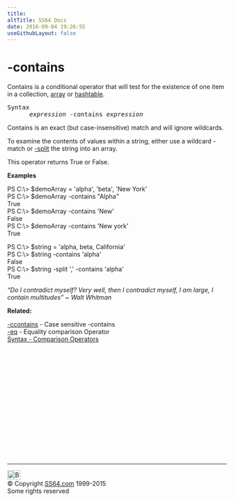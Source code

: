 ```yaml
---
title:
altTitle: SS64 Docs
date: 2016-09-04 19:26:55
useGithubLayout: false
---
```

<!-- #BeginLibraryItem "/Library/head_ps.lbi" --><!-- #EndLibraryItem --><h1>-contains</h1> 
<p>Contains is a  conditional operator  that will test for the existence of one  item in a collection, <a href="syntax-arrays.html">array</a> or <a href="syntax-hash-tables.html">hashtable</a>. </p>
<pre>Syntax
      <i>expression</i> -contains <i>expression</i></pre>
<p>Contains is an exact (but case-insensitive) match and will ignore wildcards. </p>
<p>To examine the contents of values within a string,  either use a wildcard -match or <a href="split.html">-split</a> the string into an array.</p>
<p>This operator  returns <span class="code">True</span> or <span class="code">False</span>. </p>
<p><b>Examples</b></p>
<p class="code">PS C:\&gt; $demoArray = 'alpha', 'beta', 'New York'<br>
PS C:\&gt; $demoArray -contains "Alpha"<br>
True<br>
PS C:\&gt; $demoArray -contains 'New'<br>
False<br>
PS C:\&gt; $demoArray -contains 'New york'<br> 
True
</p>
<p class="code">PS C:\&gt; $string = 'alpha, beta, California'<br>
PS C:\&gt; $string -contains 'alpha'<br>
False<br>
PS C:\&gt; $string  -split ',' -contains 'alpha'<br>
True
<br>
</p>
<p class="quote"><i>  “Do I contradict myself? Very well, then I contradict myself, I am large, I contain multitudes” ~ Walt Whitman</i></p>
<p><b>Related:</b></p>
<p><a href="ccontains.html">-ccontains</a> - Case sensitive -contains<br>
<a href="eq.html">-eq</a> - Equality comparison Operator<br>
<a href="syntax-compare.html">Syntax - Comparison Operators</a> </p><!-- #BeginLibraryItem "/Library/foot_ps.lbi" --><p>
<!-- PowerShell300 -->
<ins class="adsbygoogle" style="display:inline-block;width:300px;height:250px" data-ad-client="ca-pub-6140977852749469" data-ad-slot="6253539900"></ins>
<script>
(adsbygoogle = window.adsbygoogle || []).push({});
</script></p>
<hr>
<div id="bl" class="footer"><a href="contains.html#"><img src="../images/top.png" width="30" height="22" alt="Back to the Top"></a></div>
<div id="br" class="footer, tagline">© Copyright <a href="../index.html">SS64.com</a> 1999-2015<br>
Some rights reserved</div><!-- #EndLibraryItem -->

